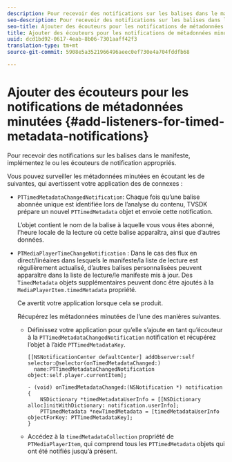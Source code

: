 ```yaml
---
description: Pour recevoir des notifications sur les balises dans le manifeste, implémentez le ou les écouteurs de notification appropriés.
seo-description: Pour recevoir des notifications sur les balises dans le manifeste, implémentez le ou les écouteurs de notification appropriés.
seo-title: Ajouter des écouteurs pour les notifications de métadonnées minutées
title: Ajouter des écouteurs pour les notifications de métadonnées minutées
uuid: dcd1bd92-0617-4eab-8b06-7301aaff42f3
translation-type: tm+mt
source-git-commit: 5908e5a3521966496aeec0ef730e4a704fddfb68

---
```



# Ajouter des écouteurs pour les notifications de métadonnées minutées {#add-listeners-for-timed-metadata-notifications}

Pour recevoir des notifications sur les balises dans le manifeste, implémentez le ou les écouteurs de notification appropriés.

Vous pouvez surveiller les métadonnées minutées en écoutant les  de suivantes, qui avertissent votre application des  de connexes :

* `PTTimedMetadataChangedNotification`: Chaque fois qu’une balise abonnée unique est identifiée lors de l’analyse du contenu, TVSDK prépare un nouvel `PTTimedMetadata` objet et envoie cette notification.

   L’objet contient le nom de la balise à laquelle vous vous êtes abonné, l’heure locale de la lecture où cette balise apparaîtra, ainsi que d’autres données.

* `PTMediaPlayerTimeChangeNotification` : Dans le cas des flux en direct/linéaires dans lesquels le manifeste/la liste de lecture est régulièrement actualisé, d’autres balises personnalisées peuvent apparaître dans la liste de lecture/le manifeste mis à jour. Des `TimedMetadata` objets supplémentaires peuvent donc être ajoutés à la `MediaPlayerItem.timedMetadata` propriété.

   Ce avertit votre application lorsque cela se produit.

   Récupérez les métadonnées minutées de l’une des manières suivantes.

   * Définissez votre application pour qu’elle s’ajoute en tant qu’écouteur à la `PTTimedMetadataChangedNotification` notification et récupérez l’objet à l’aide `PTTimedMetadataKey`.

      ```
      [[NSNotificationCenter defaultCenter] addObserver:self selector:@selector(onTimedMetadataChanged:)  
        name:PTTimedMetadataChangedNotification object:self.player.currentItem]; 
      
      - (void) onTimedMetadataChanged:(NSNotification *) notification { 
          NSDictionary *timedMetadataUserInfo = [[NSDictionary alloc]initWithDictionary: notification.userInfo]; 
          PTTimedMetadata *newTimedMetadata = [timedMetadataUserInfo objectForKey: PTTimedMetadataKey]; 
      }
      ```

   * Accédez à la `timedMetadataCollection` propriété de `PTMediaPlayerItem`, qui comprend tous les `PTTimedMetadata` objets qui ont été notifiés jusqu’à présent.

